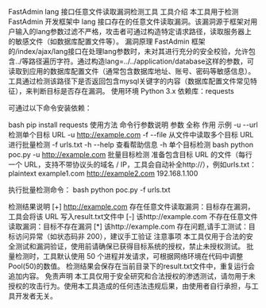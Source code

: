 FastAdmin lang 接口任意文件读取漏洞检测工具
工具介绍
本工具用于检测 FastAdmin 开发框架中 lang 接口存在的任意文件读取漏洞。该漏洞源于框架对用户输入的lang参数过滤不严格，攻击者可通过构造特定请求路径，读取服务器上的敏感文件（如数据库配置文件等）。
漏洞原理
FastAdmin 框架的/index/ajax/lang接口在处理lang参数时，未对其进行充分的安全校验，允许包含../等路径遍历字符。通过构造lang=../../application/database这样的参数，可读取到应用的数据库配置文件（通常包含数据库地址、账号、密码等敏感信息）。工具通过检测该路径下是否返回包含mysql关键字的内容（数据库配置文件常见特征），来判断目标是否存在漏洞。
使用环境
Python 3.x
依赖库：requests

可通过以下命令安装依赖：

bash
pip install requests
使用方法
命令行参数说明
参数	全称	作用	示例
-u	--url	检测单个目标 URL	-u http://example.com
-f	--file	从文件中读取多个目标 URL 进行批量检测	-f urls.txt
-h	--help	查看帮助信息	-h
单个目标检测
bash
python poc.py -u http://example.com
批量目标检测
准备包含目标 URL 的文件（每行一个 URL，支持不带协议头的域名 / IP，工具会自动补全http://），例如urls.txt：
plaintext
example1.com
http://example2.com
192.168.1.100

执行批量检测命令：
bash
python poc.py -f urls.txt


检测结果说明
[+] http://example.com 存在任意文件读取漏洞：目标存在漏洞，工具会将该 URL 写入result.txt文件中
[-] 该http://example.com 不存在任意文件读取漏洞：目标不存在漏洞
[*] 该http://example.com 存在问题,请手工测试：目标访问异常（如状态码非 200），建议手工验证
注意事项
本工具仅用于合法的安全测试和漏洞验证，使用前请确保已获得目标系统的授权，禁止未授权测试。
批量检测时，工具默认使用 50 个进程并发请求，可根据网络环境在代码中调整Pool(50)的数值。
检测结果会保存在当前目录下的result.txt文件中，重复运行会追加内容。
免责声明
本工具仅用于安全研究和合法授权的渗透测试，请勿用于未授权的攻击行为。使用本工具造成的任何违法违规后果，由使用者自行承担，与工具开发者无关。
